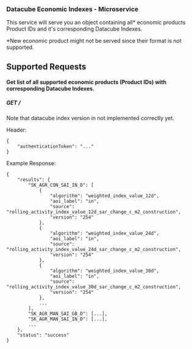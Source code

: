 ### Datacube Economic Indexes - Microservice

This service will serve you an object containing all* economic products Product IDs and it's corresponding Datacube Indexes.

*New economic product might not be served since their format is not supported. 

## Supported Requests
#### Get list of all supported economic products (Product IDs) with corresponding Datacube Indexes.
##### GET /
Note that datacube index version in not implemented correctly yet.

Header:
```
{
    "authenticationToken": "..."
}
```

Example Response:
```
{
    "results": {
        "SK_AGR_CON_SAI_IN_D": [
            {
                "algorithm": "weighted_index_value_12d",
                "aoi_label": "in",
                "source": "rolling_activity_index_value_12d_sar_change_c_m2_construction",
                "version": "254"
            },
            {
                "algorithm": "weighted_index_value_24d",
                "aoi_label": "in",
                "source": "rolling_activity_index_value_24d_sar_change_c_m2_construction",
                "version": "254"
            },
            {
                "algorithm": "weighted_index_value_30d",
                "aoi_label": "in",
                "source": "rolling_activity_index_value_30d_sar_change_c_m2_construction",
                "version": "254"
            },
            ...
        ],
        "SK_AGR_MAN_SAI_GB_D": [...],
        "SK_AGR_MAN_SAI_IN_D": [...],
        ...
    },
    "status": "success"
}
```